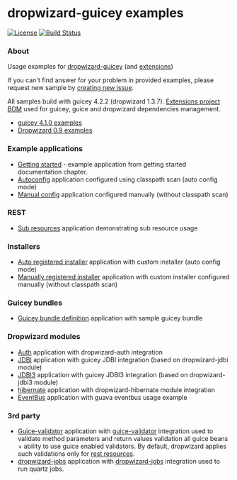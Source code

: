 # dropwizard-guicey examples
[![License](http://img.shields.io/badge/license-MIT-blue.svg?style=flat)](http://www.opensource.org/licenses/MIT)
[![Build Status](http://img.shields.io/travis/xvik/dropwizard-guicey-examples.svg)](https://travis-ci.org/xvik/dropwizard-guicey-examples)

### About

Usage examples for [dropwizard-guicey](https://github.com/xvik/dropwizard-guicey)
(and [extensions](https://github.com/xvik/dropwizard-guicey-ext))

If you can't find answer for your problem in provided examples, please request new sample by 
[creating new issue](https://github.com/xvik/dropwizard-guicey-examples/issues).

All samples build with guicey 4.2.2 (dropwizard 1.3.7). [Extensions project BOM](https://github.com/xvik/dropwizard-guicey-ext/tree/master/guicey-bom) 
used for guicey, guice and dropwizard dependencies management.

* [guicey 4.1.0 examples](https://github.com/xvik/dropwizard-guicey-examples/tree/4.1.0)
* [Dropwizard 0.9 examples](https://github.com/xvik/dropwizard-guicey-examples/tree/dw-0.9)

### Example applications

* [Getting started](getting-started) - example application from getting started documentation chapter.
* [Autoconfig](autoconfig-base) 
application configured using classpath scan (auto config mode)
* [Manual config](manualconfig-base) 
application configured manually (without classpath scan)

### REST

* [Sub resources](rest-sub-resource)
application demonstrating sub resource usage

### Installers

* [Auto registered installer](autoconfig-installer) 
application with custom installer (auto config mode)
* [Manually registered installer](manualconfig-installer) 
application with custom installer configured manually (without classpath scan)

### Guicey bundles

* [Guicey bundle definition](bundle-base) 
application with sample guicey bundle

### Dropwizard modules

* [Auth](auth) application with dropwizard-auth integration
* [JDBI](jdbi) application with guicey JDBI integration (based on dropwizard-jdbi module)
* [JDBI3](jdbi3) application with guicey JDBI3 integration (based on dropwizard-jdbi3 module)
* [hibernate](hibernate) application with dropwizard-hibernate module integration
* [EventBus](eventbus) application with guava eventbus usage example

### 3rd party

* [Guice-validator](guice-validator) application with [guice-validator](https://github.com/xvik/guice-validator) integration used to 
validate method parameters and return values validation all guice beans + ability to use guice enabled validators. 
By default, dropwizard applies such validations only for [rest resources](http://www.dropwizard.io/1.2.2/docs/manual/validation.html).
* [dropwizard-jobs](dropwizard-jobs) application with [dropwizard-jobs](https://github.com/spinscale/dropwizard-jobs) integration used to run
quartz jobs. 